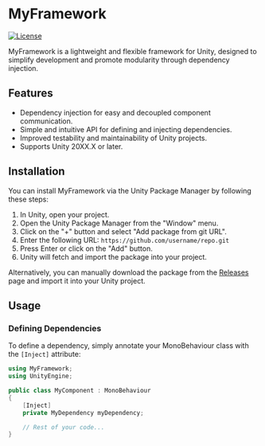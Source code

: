 # MyFramework

[![License](https://img.shields.io/badge/license-MIT-blue.svg)](https://opensource.org/licenses/MIT)

MyFramework is a lightweight and flexible framework for Unity, designed to simplify development and promote modularity through dependency injection.

## Features

- Dependency injection for easy and decoupled component communication.
- Simple and intuitive API for defining and injecting dependencies.
- Improved testability and maintainability of Unity projects.
- Supports Unity 20XX.X or later.

## Installation

You can install MyFramework via the Unity Package Manager by following these steps:

1. In Unity, open your project.
2. Open the Unity Package Manager from the "Window" menu.
3. Click on the "+" button and select "Add package from git URL".
4. Enter the following URL: `https://github.com/username/repo.git`
5. Press Enter or click on the "Add" button.
6. Unity will fetch and import the package into your project.

Alternatively, you can manually download the package from the [Releases](https://github.com/username/repo/releases) page and import it into your Unity project.

## Usage

### Defining Dependencies

To define a dependency, simply annotate your MonoBehaviour class with the `[Inject]` attribute:

```csharp
using MyFramework;
using UnityEngine;

public class MyComponent : MonoBehaviour
{
    [Inject]
    private MyDependency myDependency;

    // Rest of your code...
}
